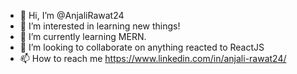 - 👋 Hi, I’m @AnjaliRawat24
- 👀 I’m interested in learning new things!
- 🌱 I’m currently learning MERN.
- 💞️ I’m looking to collaborate on anything reacted to ReactJS
- 📫 How to reach me https://www.linkedin.com/in/anjali-rawat24/

<!---
AnjaliRawat24/AnjaliRawat24 is a ✨ special ✨ repository because its `README.md` (this file) appears on your GitHub profile.
You can click the Preview link to take a look at your changes.
--->
